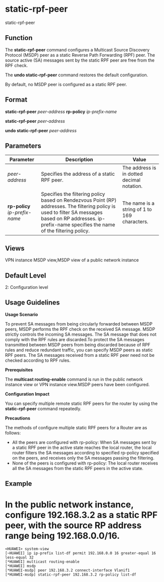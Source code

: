 static-rpf-peer
===============

static-rpf-peer

Function
--------



The **static-rpf-peer** command configures a Multicast Source Discovery Protocol (MSDP) peer as a static Reverse Path Forwarding (RPF) peer. The source active (SA) messages sent by the static RPF peer are free from the RPF check.

The **undo static-rpf-peer** command restores the default configuration.



By default, no MSDP peer is configured as a static RPF peer.


Format
------

**static-rpf-peer** *peer-address* **rp-policy** *ip-prefix-name*

**static-rpf-peer** *peer-address*

**undo static-rpf-peer** *peer-address*


Parameters
----------

| Parameter | Description | Value |
| --- | --- | --- |
| *peer-address* | Specifies the address of a static RPF peer. | The address is in dotted decimal notation. |
| **rp-policy** *ip-prefix-name* | Specifies the filtering policy based on Rendezvous Point (RP) addresses. The filtering policy is used to filter SA messages based on RP addresses. ip-prefix-name specifies the name of the filtering policy. | The name is a string of 1 to 169 characters. |



Views
-----

VPN instance MSDP view,MSDP view of a public network instance


Default Level
-------------

2: Configuration level


Usage Guidelines
----------------

**Usage Scenario**

To prevent SA messages from being circularly forwarded between MSDP peers, MSDP performs the RPF check on the received SA message. MSDP strictly controls the incoming SA messages. The SA message that does not comply with the RPF rules are discarded.To protect the SA messages transmitted between MSDP peers from being discarded because of RPF rules and reduce redundant traffic, you can specify MSDP peers as static RPF peers. The SA messages received from a static RPF peer need not be checked according to RPF rules.

**Prerequisites**

The **multicast routing-enable** command is run in the public network instance view or VPN instance view.MSDP peers have been configured.

**Configuration Impact**

You can specify multiple remote static RPF peers for the router by using the **static-rpf-peer** command repeatedly.

**Precautions**

The methods of configure multiple static RPF peers for a Router are as follows:

* All the peers are configured with rp-policy: When SA messages sent by a static RPF peer in the active state reaches the local router, the local router filters the SA messages according to specified rp-policy specified on the peers, and receives only the SA messages passing the filtering.
* None of the peers is configured with rp-policy: The local router receives all the SA messages from the static RPF peers in the active state.

Example
-------

# In the public network instance, configure 192.168.3.2 as a static RPF peer, with the source RP address range being 192.168.0.0/16.
```
<HUAWEI> system-view
[~HUAWEI] ip ip-prefix list-df permit 192.168.0.0 16 greater-equal 16 less-equal 32
[*HUAWEI] multicast routing-enable
[*HUAWEI] msdp
[*HUAWEI-msdp] peer 192.168.3.2 connect-interface Vlanif1
[*HUAWEI-msdp] static-rpf-peer 192.168.3.2 rp-policy list-df

```